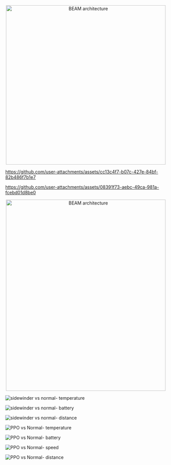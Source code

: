 

<div align="center">
  <img src="https://github.com/user-attachments/assets/ba5dfd4c-b3e2-4ff4-89f7-aa7649cacc35" alt="BEAM architecture" width="500">
</div>



https://github.com/user-attachments/assets/cc13c4f7-b07c-427e-84bf-82b486f7b1e7



https://github.com/user-attachments/assets/08391f73-aebc-49ca-981a-fcebd01d8be0


<div align="center">
  <img src="https://github.com/user-attachments/assets/40613873-4bd0-45db-8c1b-45b133d5380a" alt="BEAM architecture" width="500" height="600">
</div>


![sidewinder vs normal- temperature](https://github.com/user-attachments/assets/9a28a8fc-83fe-4123-a36b-8c1a043477d0)

![sidewinder vs normal- battery](https://github.com/user-attachments/assets/e11d57c5-a2bf-4783-99e1-286d0a0162ef)

![sidewinder vs normal- distance](https://github.com/user-attachments/assets/8f0f0469-823d-4d0f-89e6-648433a16888)

![PPO vs Normal- temperature](https://github.com/user-attachments/assets/3e365fa0-58b0-4cd0-a37f-5abea13c51ce)

![PPO vs Normal- battery](https://github.com/user-attachments/assets/262b6dd0-c282-49f7-bd6b-8607b8955b63)

![PPO vs Normal- speed](https://github.com/user-attachments/assets/366ac3bd-5b4a-45c9-9c3f-ac1b52f78941)

![PPO vs Normal- distance](https://github.com/user-attachments/assets/b6eb49d2-f080-45b5-a733-63ae032f4311)
